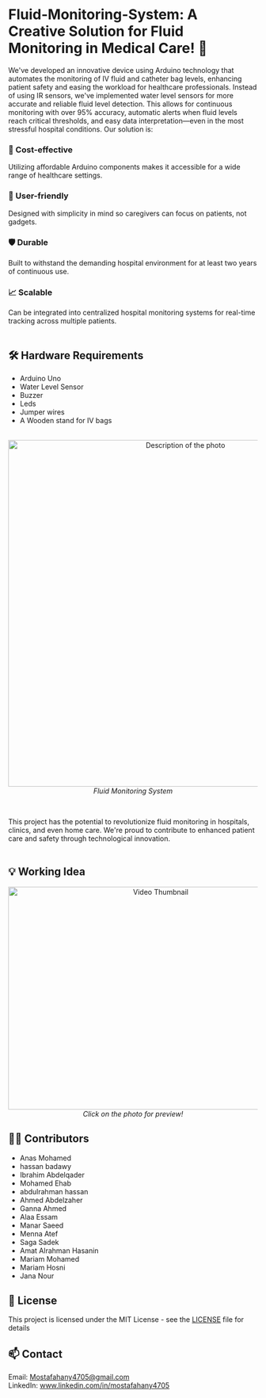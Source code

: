 # Fluid-Monitoring-System: A Creative Solution for Fluid Monitoring in Medical Care! 🎉
We've developed an innovative device using Arduino technology that automates the monitoring of IV fluid and catheter bag levels, enhancing patient safety and easing the workload for healthcare professionals.
Instead of using IR sensors, we've implemented water level sensors for more accurate and reliable fluid level detection. This allows for continuous monitoring with over 95% accuracy, automatic alerts when fluid levels reach critical thresholds, and easy data interpretation—even in the most stressful hospital conditions.
Our solution is:

### 💸 Cost-effective
Utilizing affordable Arduino components makes it accessible for a wide range of healthcare settings.

### 🤝 User-friendly
Designed with simplicity in mind so caregivers can focus on patients, not gadgets.

### 🛡️ Durable 
Built to withstand the demanding hospital environment for at least two years of continuous use.

### 📈 Scalable
Can be integrated into centralized hospital monitoring systems for real-time tracking across multiple patients.<br><br>

## 🛠️ Hardware Requirements
- Arduino Uno
- Water Level Sensor
- Buzzer
- Leds
- Jumper wires
- A Wooden stand for IV bags
  <br><br>


<p align="center">
  <img src="https://github.com/user-attachments/assets/e6123c97-33fb-48a3-8df5-8ec48ad41e06" alt="Description of the photo" width="700" height="700">
  <br>
  <em>Fluid Monitoring System</em>
</p> <br>


This project has the potential to revolutionize fluid monitoring in hospitals, clinics, and even home care. We're proud to contribute to enhanced patient care and safety through technological innovation. <br><br>

## 💡 Working Idea

<p align="center">
  <a href="https://drive.google.com/file/d/1gQogw5oLBsvxGvlSCU5B7RJs8SmAWXEq/view?usp=sharing">
    <img src="https://github.com/user-attachments/assets/3480f0e2-ba34-4819-ae9a-3291e4331128" alt="Video Thumbnail" width="600" height="450">
  </a>
  <br> <em>Click on the photo for preview!</em>
  </p>





## 🦸‍♂️ Contributors
- Anas Mohamed
- hassan badawy
- Ibrahim Abdelqader
- Mohamed Ehab
- abdulrahman hassan
- Ahmed Abdelzaher
- Ganna Ahmed
- Alaa Essam
- Manar Saeed
- Menna Atef
- Saga Sadek
- Amat Alrahman Hasanin
- Mariam Mohamed
- Mariam Hosni
- Jana Nour

## 🧾 License
This project is licensed under the MIT License - see the [LICENSE](https://github.com/Jiro75/Fluid-Monitoring-System/blob/e4fb2c99507b4825e517b3dff86037bd393f3438/LICENSE) file for details
## 📫 Contact
Email: Mostafahany4705@gmail.com <br>
LinkedIn: www.linkedin.com/in/mostafahany4705
